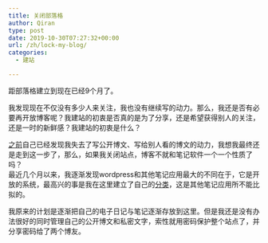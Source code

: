 ```yaml
---
title: 关闭部落格
author: Qiran
type: post
date: 2019-10-30T07:27:32+00:00
url: /zh/lock-my-blog/
categories:
  - 建站

---
```

<p class="has-white-color has-primary-background-color has-text-color has-background">
  距部落格建立到现在已经9个月了。
</p>

我发现现在不仅没有多少人来关注，我也没有继续写的动力。那么，我还是否有必要再开放博客呢？我建站的初衷是否真的是为了分享，还是希望获得别人的关注，还是一时的新鲜感？我建站的初衷是什么？

<p class="has-black-color has-green-background-color has-text-color has-background">
  <a href="https://www.liuqiran.com/index.php/2019/09/17/joined-foreverblog/">之前</a>自己已经发现我失去了写公开博文、写给别人看的博文的动力，我想我最终还是走到这一步了，那么，如果我关闭站点，博客不就和笔记软件一个一个性质了吗？<br />最近几个月以来，我逐渐发现wordpress和其他笔记应用最大的不同在于，它是开放的系统，最高兴的事是我在这里建立了自己的<a href="https://www.liuqiran.com/index.php/2019/06/23/categorize-my-blog/">分类</a>，这是其他笔记应用所不能比拟的。
</p>

我原来的计划是逐渐把自己的电子日记与笔记逐渐存放到这里。但是我还是没有办法很好的同时管理自己的公开博文和私密文字，索性就用密码保护整个站点了，并分享密码给了两个博友。